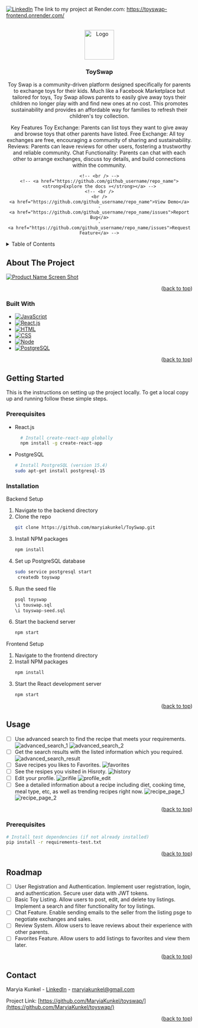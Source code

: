 <a name="readme-top"></a>

<!-- PROJECT SHIELDS -->
<!--
*** I'm using markdown "reference style" links for readability.
*** Reference links are enclosed in brackets [ ] instead of parentheses ( ).
*** See the bottom of this document for the declaration of the reference variables
*** for contributors-url, forks-url, etc. This is an optional, concise syntax you may use.
*** https://www.markdownguide.org/basic-syntax/#reference-style-links
-->

[![LinkedIn][linkedin-shield]][linkedin-url]
The link to my project at Render.com: https://toyswap-frontend.onrender.com/

<!-- PROJECT LOGO -->
<br />
<div align="center">
  <a href="https://github.com/MaryiaKunkel/nourish_pal/">
    <img src="static/logo.jpg" alt="Logo" width="80" height="80">
  </a>

<h3 align="center">ToySwap</h3>

  <p align="center">
    Toy Swap is a community-driven platform designed specifically for parents to exchange toys for their kids. Much like a Facebook Marketplace but tailored for toys, Toy Swap allows parents to easily give away toys their children no longer play with and find new ones at no cost. This promotes sustainability and provides an affordable way for families to refresh their children's toy collection.

Key Features
Toy Exchange: Parents can list toys they want to give away and browse toys that other parents have listed.
Free Exchange: All toy exchanges are free, encouraging a community of sharing and sustainability.
Reviews: Parents can leave reviews for other users, fostering a trustworthy and reliable community.
Chat Functionality: Parents can chat with each other to arrange exchanges, discuss toy details, and build connections within the community.

    <!-- <br /> -->
    <!-- <a href="https://github.com/github_username/repo_name"><strong>Explore the docs »</strong></a> -->
    <!-- <br />
    <br />
    <a href="https://github.com/github_username/repo_name">View Demo</a>
    ·
    <a href="https://github.com/github_username/repo_name/issues">Report Bug</a>
    ·
    <a href="https://github.com/github_username/repo_name/issues">Request Feature</a> -->

  </p>
</div>

<!-- TABLE OF CONTENTS -->
<details>
  <summary>Table of Contents</summary>
  <ol>
    <li>
      <a href="#about-the-project">About The Project</a>
      <ul>
        <li><a href="#built-with">Built With</a></li>
      </ul>
    </li>
    <li>
      <a href="#getting-started">Getting Started</a>
      <ul>
        <li><a href="#prerequisites">Prerequisites</a></li>
        <li><a href="#installation">Installation</a></li>
      </ul>
    </li>
    <li>
      <a href="#usage">Usage</a>
    </li>
    <!-- <li>
      <a href="#usage">Testing</a>
        <ul>
          <li><a href="#prerequisites">Prerequisites</a></li>
          <li><a href="#installation">Running tests</a></li>
      </ul>
    </li> -->
    <li><a href="#roadmap">Roadmap</a></li>
    <li><a href="#contact">Contact</a></li>
  </ol>
</details>

<!-- ABOUT THE PROJECT -->

## About The Project

[![Product Name Screen Shot](https://github.com/MaryiaKunkel/nourish_pal/blob/nourishpal/home_page.png)](https://github.com/MaryiaKunkel/nourish_pal/blob/nourishpal/home_page.png)

<!-- Here's a blank template to get started: To avoid retyping too much info. Do a search and replace with your text editor for the following: `github_username`, `repo_name`, `twitter_handle`, `linkedin_username`, `email_client`, `email`, `project_title`, `project_description` -->

<p align="right">(<a href="#readme-top">back to top</a>)</p>

### Built With

- [![JavaScript][JavaScript Badge]][JavaScript-url]
- [![React.js][React Badge]][React-url]
- [![HTML][HTML Badge]][HTML-url]
- [![CSS][CSS Badge]][CSS-url]
- [![Node][Node Badge]][Node-url]
- [![PostgreSQL][PostgreSQL Badge]][PostgreSQL-url]

<p align="right">(<a href="#readme-top">back to top</a>)</p>

<!-- GETTING STARTED -->

## Getting Started

This is the instructions on setting up the project locally.
To get a local copy up and running follow these simple steps.

### Prerequisites

- React.js

  ```sh
    # Install create-react-app globally
    npm install -g create-react-app

  ```

- PostgreSQL
  ```sh
  # Install PostgreSQL (version 15.4)
  sudo apt-get install postgresql-15
  ```

### Installation

Backend Setup

1. Navigate to the backend directory
2. Clone the repo
   ```sh
   git clone https://github.com/maryiakunkel/ToySwap.git
   ```
3. Install NPM packages
   ```sh
   npm install
   ```
4. Set up PostgreSQL database
   ```sh
   sudo service postgresql start
    createdb toyswap
   ```
5. Run the seed file
   ```sh
   psql toyswap
   \i touswap.sql
   \i toyswap-seed.sql
   ```
6. Start the backend server
   ```sh
   npm start
   ```

Frontend Setup

1. Navigate to the frontend directory
2. Install NPM packages
   ```sh
   npm install
   ```
3. Start the React development server
   ```sh
   npm start
   ```

<p align="right">(<a href="#readme-top">back to top</a>)</p>

<!-- USAGE EXAMPLES -->

## Usage

- [ ] Use advanced search to find the recipe that meets your requirements. ![advanced_search_1](https://github.com/MaryiaKunkel/nourish_pal/blob/nourishpal/static/advanced_search_1.png) ![advanced_search_2](https://github.com/MaryiaKunkel/nourish_pal/blob/nourishpal/static/advanced_search_2.png)
- [ ] Get the search results with the listed information which you required. ![advanced_search_result](https://github.com/MaryiaKunkel/nourish_pal/blob/nourishpal/static/advanced_search_result.png)
- [ ] Save recipes you likes to Favorites. ![favorites](https://github.com/MaryiaKunkel/nourish_pal/blob/nourishpal/static/favorites.png)
- [ ] See the resipes you visited in Hisroty. ![history](https://github.com/MaryiaKunkel/nourish_pal/blob/nourishpal/static/history.png)
- [ ] Edit your profile. ![prifile](https://github.com/MaryiaKunkel/nourish_pal/blob/nourishpal/static/prifile.png) ![profile_edit](https://github.com/MaryiaKunkel/nourish_pal/blob/nourishpal/static/profile_edit.png)
- [ ] See a detailed information about a recipe including diet, cooking time, meal type, etc, as well as trending recipes right now. ![recipe_page_1](https://github.com/MaryiaKunkel/nourish_pal/blob/nourishpal/static/recipe_page_1.png) ![recipe_page_2](https://github.com/MaryiaKunkel/nourish_pal/blob/nourishpal/static/recipe_page_2.png)

<!-- Use this space to show useful examples of how a project can be used. Additional screenshots, code examples and demos work well in this space. You may also link to more resources. -->

<!-- _For more examples, please refer to the [Documentation](https://example.com)_ -->

<p align="right">(<a href="#readme-top">back to top</a>)</p>

### Prerequisites

```bash
# Install test dependencies (if not already installed)
pip install -r requirements-test.txt
```

<p align="right">(<a href="#readme-top">back to top</a>)</p>
<!-- ROADMAP -->

## Roadmap

- [ ] User Registration and Authentication. Implement user registration, login, and authentication. Secure user data with JWT tokens.
- [ ] Basic Toy Listing. Allow users to post, edit, and delete toy listings. Implement a search and filter functionality for toy listings.
- [ ] Chat Feature. Enable sending emails to the seller from the listing psge to negotiate exchanges and sales.
- [ ] Review System. Allow users to leave reviews about their experience with other parents.
- [ ] Favorites Feature. Allow users to add listings to favorites and view them later.

<!-- See the [open issues](https://github.com/github_username/repo_name/issues) for a full list of proposed features (and known issues). -->

<p align="right">(<a href="#readme-top">back to top</a>)</p>

<!-- CONTRIBUTING -->

<!-- ## Contributing

Contributions are what make the open source community such an amazing place to learn, inspire, and create. Any contributions you make are **greatly appreciated**.

If you have a suggestion that would make this better, please fork the repo and create a pull request. You can also simply open an issue with the tag "enhancement".
Don't forget to give the project a star! Thanks again!

1. Fork the Project
2. Create your Feature Branch (`git checkout -b feature/AmazingFeature`)
3. Commit your Changes (`git commit -m 'Add some AmazingFeature'`)
4. Push to the Branch (`git push origin feature/AmazingFeature`)
5. Open a Pull Request -->

<!-- <p align="right">(<a href="#readme-top">back to top</a>)</p> -->

<!-- LICENSE -->

<!-- ## License

Distributed under the MIT License. See `LICENSE.txt` for more information.

<p align="right">(<a href="#readme-top">back to top</a>)</p> -->

<!-- CONTACT -->

## Contact

Maryia Kunkel - [LinkedIn][linkedin-url] - maryiakunkel@gmail.com

Project Link: [https://github.com/MaryiaKunkel/toyswap/](https://github.com/MaryiaKunkel/toyswap/)

<p align="right">(<a href="#readme-top">back to top</a>)</p>

<!-- ACKNOWLEDGMENTS -->

<!-- ## Acknowledgments

- []()
- []()
- []()

<p align="right">(<a href="#readme-top">back to top</a>)</p> -->

<!-- MARKDOWN LINKS & IMAGES -->

[linkedin-shield]: https://img.shields.io/badge/-LinkedIn-black.svg?style=for-the-badge&logo=linkedin&colorB=555
[linkedin-url]: https://www.linkedin.com/in/maryia-kunkel/
[product-screenshot]: static/logo.jpg
[Bootstrap-url]: https://getbootstrap.com
[Bootstrap Badge]: https://img.shields.io/badge/Bootstrap-563D7C?style=for-the-badge&logo=bootstrap&logoColor=white
[JQuery-url]: https://jquery.com
[JQuery Badge]: https://img.shields.io/badge/jQuery-0769AD?style=for-the-badge&logo=jquery&logoColor=white
[React-url]: https://react.dev/
[React Badge]: https://img.shields.io/badge/-ReactJs-61DAFB?logo=react&logoColor=white&style=for-the-badge
[JavaScript-url]: https://developer.mozilla.org/en-US/docs/Web/JavaScript
[JavaScript Badge]: https://img.shields.io/badge/JavaScript-F7DF1E?style=for-the-badge&logo=javascript&logoColor=black
[HTML-url]: https://developer.mozilla.org/en-US/docs/Web/HTML
[HTML Badge]: https://img.shields.io/badge/HTML5-E34F26?style=for-the-badge&logo=html5&logoColor=white
[CSS-url]: https://developer.mozilla.org/en-US/docs/Web/CSS
[CSS Badge]: https://img.shields.io/badge/CSS3-1572B6?style=for-the-badge&logo=css3&logoColor=white
[Node-url]: https://nodejs.org/en
[Node Badge]: https://img.shields.io/badge/Node.js-43853D?style=for-the-badge&logo=node.js&logoColor=white
[fontawesome-url]: https://fontawesome.com/
[FontAwesome Badge]: https://img.shields.io/badge/FontAwesome-339AF0?style=for-the-badge&logo=font-awesome&logoColor=white
[PostgreSQL-url]: https://www.postgresql.org/
[PostgreSQL Badge]: https://img.shields.io/badge/PostgreSQL-4169E1?style=for-the-badge&logo=postgresql&logoColor=white
[Jinja-url]: https://jinja.palletsprojects.com/en/3.1.x/
[Jinja Badge]: https://img.shields.io/badge/template-Jinja-green
[product-screenshot]: https://github.com/MaryiaKunkel/nourish_pal/blob/nourishpal/home_page.png
[advanced_search_1]: https://github.com/MaryiaKunkel/nourish_pal/blob/nourishpal/static/advanced_search_1.png
[advanced_search_2]: https://github.com/MaryiaKunkel/nourish_pal/blob/nourishpal/static/advanced_search_2.png
[advanced_search_result]: https://github.com/MaryiaKunkel/nourish_pal/blob/nourishpal/static/advanced_search_result.png
[favorites]: https://github.com/MaryiaKunkel/nourish_pal/blob/nourishpal/static/favorites.png
[history]: https://github.com/MaryiaKunkel/nourish_pal/blob/nourishpal/static/history.png
[prifile]: https://github.com/MaryiaKunkel/nourish_pal/blob/nourishpal/static/prifile.png
[profile_edit]: https://github.com/MaryiaKunkel/nourish_pal/blob/nourishpal/static/profile_edit.png
[recipe_page_1]: https://github.com/MaryiaKunkel/nourish_pal/blob/nourishpal/static/recipe_page_1.png
[recipe_page_2]: https://github.com/MaryiaKunkel/nourish_pal/blob/nourishpal/static/recipe_page_2.png

```

```
